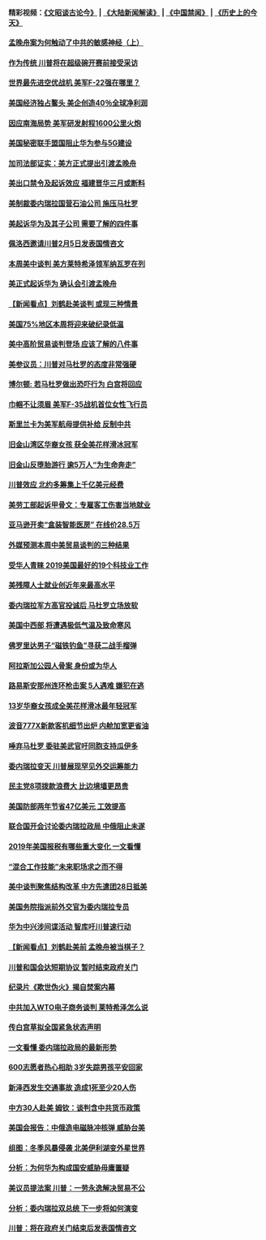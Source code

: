 #### 精彩视频：[《文昭谈古论今》](https://github.com/gfw-breaker/wenzhao/blob/master/README.md?t=01291530) | [《大陆新闻解读》](https://github.com/gfw-breaker/ntdtv-comedy/blob/master/README.md?t=01291530) | [《中国禁闻》](https://github.com/gfw-breaker/ntdtv-news/blob/master/README.md?t=01291530) | [《历史上的今天》](https://github.com/gfw-breaker/today-in-history/blob/master/README.md?t=01291530) 

#### [孟晚舟案为何触动了中共的敏感神经（上）](../pages/nsc412/n11008466.md?t=01291530) 

#### [作为传统 川普将在超级碗开赛前接受采访](../pages/nsc412/n11010284.md?t=01291530) 

#### [世界最先进空优战机 美军F-22强在哪里？](../pages/nsc412/n11010323.md?t=01291530) 

#### [美国经济独占鳌头 美企创造40％全球净利润](../pages/nsc412/n11010092.md?t=01291530) 

#### [因应南海局势 美军研发射程1600公里火炮](../pages/nsc412/n11010046.md?t=01291530) 

#### [美国秘密联手盟国阻止华为参与5G建设](../pages/nsc412/n11008416.md?t=01291530) 

#### [加司法部证实：美方正式提出引渡孟晚舟](../pages/nsc412/n11009536.md?t=01291530) 

#### [美出口禁令及起诉效应 福建晋华三月或断料](../pages/nsc412/n11009319.md?t=01291530) 

#### [美制裁委内瑞拉国营石油公司 施压马杜罗](../pages/nsc412/n11009006.md?t=01291530) 

#### [美起诉华为及其子公司 需要了解的四件事](../pages/nsc412/n11009051.md?t=01291530) 

#### [佩洛西邀请川普2月5日发表国情咨文](../pages/nsc412/n11008732.md?t=01291530) 

#### [本周美中谈判 美方莱特希泽领军纳瓦罗在列](../pages/nsc412/n11008813.md?t=01291530) 

#### [美正式起诉华为 确认会引渡孟晚舟](../pages/nsc412/n11008885.md?t=01291530) 

#### [【新闻看点】刘鹤赴美谈判 或现三种情景](../pages/nsc412/n11008460.md?t=01291530) 

#### [美国75%地区本周将迎来破纪录低温](../pages/nsc412/n11008515.md?t=01291530) 

#### [美中高阶贸易谈判登场 应该了解的八件事](../pages/nsc412/n11008487.md?t=01291530) 

#### [美参议员：川普对马杜罗的态度非常强硬](../pages/nsc412/n11008349.md?t=01291530) 

#### [博尔顿: 若马杜罗做出恐吓行为 白宫将回应](../pages/nsc412/n11008204.md?t=01291530) 

#### [巾帼不让须眉 美军F-35战机首位女性飞行员](../pages/nsc412/n11007778.md?t=01291530) 

#### [斯里兰卡为美军航母提供补给 反制中共](../pages/nsc412/n11007567.md?t=01291530) 

#### [旧金山湾区华裔女孩 获全美花样滑冰冠军](../pages/nsc412/n11007307.md?t=01291530) 

#### [旧金山反堕胎游行 逾5万人“为生命奔走”](../pages/nsc412/n11007277.md?t=01291530) 

#### [川普效应 北约多筹集上千亿美元经费](../pages/nsc412/n11006307.md?t=01291530) 

#### [美劳工部起诉甲骨文：专雇客工伤害当地就业](../pages/nsc412/n11006396.md?t=01291530) 

#### [亚马逊开卖“盒装智能医房” 在线价28.5万](../pages/nsc412/n11006269.md?t=01291530) 

#### [外媒预测本周中美贸易谈判的三种结果](../pages/nsc412/n11006293.md?t=01291530) 

#### [受华人青睐 2019美国最好的19个科技业工作](../pages/nsc412/n10997843.md?t=01291530) 

#### [美残障人士就业创近年来最高水平](../pages/nsc412/n11006141.md?t=01291530) 

#### [委内瑞拉军方高官投诚后 马杜罗立场放软](../pages/nsc412/n11006068.md?t=01291530) 

#### [美国中西部 将遭遇极低气温及致命寒风](../pages/nsc412/n11006119.md?t=01291530) 

#### [佛罗里达男子“磁铁钓鱼”寻获二战手榴弹](../pages/nsc412/n11006024.md?t=01291530) 

#### [阿拉斯加公园人骨案 身份或为华人](../pages/nsc412/n11005907.md?t=01291530) 

#### [路易斯安那州连环枪击案 5人遇难 嫌犯在逃](../pages/nsc412/n11005912.md?t=01291530) 

#### [13岁华裔女孩成全美花样滑冰最年轻冠军](../pages/nsc412/n11004513.md?t=01291530) 

#### [波音777X新款客机细节出炉 内舱加宽更省油](../pages/nsc412/n11005089.md?t=01291530) 

#### [唾弃马杜罗 委驻美武官吁同胞支持瓜伊多](../pages/nsc412/n11004923.md?t=01291530) 

#### [委内瑞拉变天 川普展现罕见外交运筹能力](../pages/nsc412/n11004848.md?t=01291530) 

#### [民主党8项拨款浪费大 比边境墙更昂贵](../pages/nsc412/n11004806.md?t=01291530) 

#### [美国防部两年节省47亿美元 工效提高](../pages/nsc412/n11004731.md?t=01291530) 

#### [联合国开会讨论委内瑞拉政局 中俄阻止未遂](../pages/nsc412/n11004660.md?t=01291530) 

#### [2019年美国报税有哪些重大变化 一文看懂](../pages/nsc412/n11004533.md?t=01291530) 

#### [“混合工作技能”未来职场求之而不得](../pages/nsc412/n11002310.md?t=01291530) 

#### [美中谈判聚焦结构改革 中方先遣团28日抵美](../pages/nsc412/n11003280.md?t=01291530) 

#### [美国务院指派前外交官为委内瑞拉专员](../pages/nsc412/n11002915.md?t=01291530) 

#### [华为中兴涉间谍活动 智库吁川普速行动](../pages/nsc412/n11002224.md?t=01291530) 

#### [【新闻看点】刘鹤赴美前 孟晚舟被当棋子？](../pages/nsc412/n11002303.md?t=01291530) 

#### [川普和国会达短期协议 暂时结束政府关门](../pages/nsc412/n11002604.md?t=01291530) 

#### [纪录片《欺世伪火》揭自焚案内幕](../pages/nsc412/n11002664.md?t=01291530) 

#### [中共加入WTO电子商务谈判 莱特希泽怎么说](../pages/nsc412/n11002384.md?t=01291530) 

#### [传白宫草拟全国紧急状态声明](../pages/nsc412/n11002553.md?t=01291530) 

#### [一文看懂 委内瑞拉政局的最新形势](../pages/nsc412/n11002529.md?t=01291530) 

#### [600志愿者热心相助 3岁失踪男孩平安回家](../pages/nsc412/n11001829.md?t=01291530) 

#### [新泽西发生交通事故 造成1死至少20人伤](../pages/nsc412/n11001578.md?t=01291530) 

#### [中方30人赴美 姆钦：谈判含中共货币政策](../pages/nsc412/n11000480.md?t=01291530) 

#### [美国会报告：中俄造电磁脉冲核弹 威胁台美](../pages/nsc412/n11001011.md?t=01291530) 

#### [组图：冬季风暴侵袭 北美伊利湖变外星世界](../pages/nsc412/n11000660.md?t=01291530) 

#### [分析：为何华为构成国安威胁毋庸置疑](../pages/nsc412/n10999862.md?t=01291530) 

#### [美议员提法案 川普：一劳永逸解决贸易不公](../pages/nsc412/n11000269.md?t=01291530) 

#### [分析：委内瑞拉双总统 下一步将如何演变](../pages/nsc412/n10999629.md?t=01291530) 

#### [川普：将在政府关门结束后发表国情咨文](../pages/nsc412/n11000030.md?t=01291530) 

